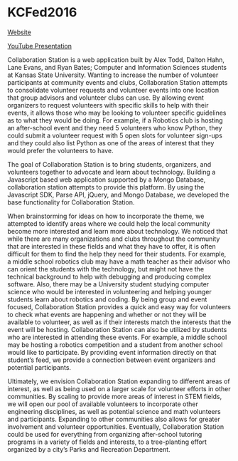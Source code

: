 # KCFed2016

[Website](https://KCFRB2016-Wildcats1.github.io/KCFed2016)


[YouTube Presentation](https://youtu.be/02sIo3d3Oq0)

Collaboration Station is a web application built by Alex Todd, Dalton Hahn, Lane Evans, and Ryan Bates; Computer and Information Sciences students at Kansas State University.  Wanting to increase the number of volunteer participants at community events and clubs, Collaboration Station attempts to consolidate volunteer requests and volunteer events into one location that group advisors and volunteer clubs can use.  By allowing event organizers to request volunteers with specific skills to help with their events, it allows those who may be looking to volunteer specific guidelines as to what they would be doing.  For example, if a Robotics club is hosting an after-school event and they need 5 volunteers who know Python, they could submit a volunteer request with 5 open slots for volunteer sign-ups and they could also list Python as one of the areas of interest that they would prefer the volunteers to have.


The goal of Collaboration Station is to bring students, organizers, and volunteers together to advocate and learn about technology.  Building a Javascript based web application supported by a Mongo Database, collaboration station attempts to provide this platform.  By using the Javascript SDK, Parse API, jQuery, and Mongo Database, we developed the base functionality for Collaboration Station.


When brainstorming for ideas on how to incorporate the theme, we attempted to identify areas where we could help the local community become more interested and learn more about technology.  We noticed that while there are many organizations and clubs throughout the community that are interested in these fields and what they have to offer, it is often difficult for them to find the help they need for their students.  For example, a middle school robotics club may have a math teacher as their advisor who can orient the students with the technology, but might not have the technical background to help with debugging and producing complex software.  Also, there may be a University student studying computer science who would be interested in volunteering and helping younger students learn about robotics and coding.  By being group and event focused, Collaboration Station provides a quick and easy way for volunteers to check what events are happening and whether or not they will be available to volunteer, as well as if their interests match the interests that the event will be hosting.  Collaboration Station can also be utilized by students who are interested in attending these events.  For example, a middle school may be hosting a robotics competition and a student from another school would like to participate.  By providing event information directly on that student’s feed, we provide a connection between event organizers and potential participants.


Ultimately, we envision Collaboration Station expanding to different areas of interest, as well as being used on a larger scale for volunteer efforts in other communities.  By scaling to provide more areas of interest in STEM fields, we will open our pool of available volunteers to incorporate other engineering disciplines, as well as potential science and math volunteers and participants.  Expanding to other communities also allows for greater involvement and volunteer opportunities.  Eventually, Collaboration Station could be used for everything from organizing after-school tutoring programs in a variety of fields and interests, to a tree-planting effort organized by a city’s Parks and Recreation Department.
